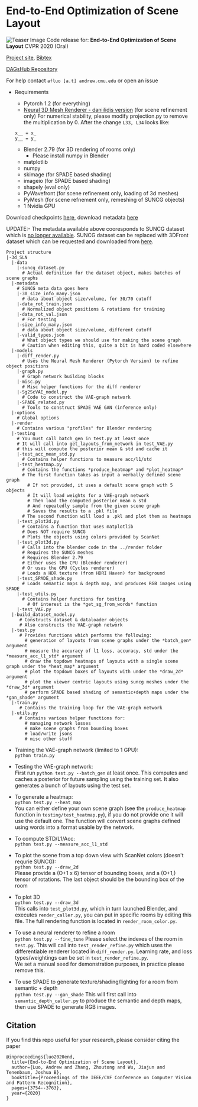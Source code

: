 # End-to-End Optimization of Scene Layout

![Teaser Image](https://raw.githubusercontent.com/aluo-x/3D_SLN/master/result.jpg)
Code release for:
**End-to-End Optimization of Scene Layout**  CVPR 2020 (Oral) 

[Project site](http://3dsln.csail.mit.edu/),  [Bibtex](http://3dsln.csail.mit.edu/bibtex/3dsln_cvpr.bib) 

[DAGsHub Repository](https://dagshub.com/Bharat-mtr/3D_SLN)

For help contact `afluo [a.t] andrew.cmu.edu` or open an issue
* Requirements  
   * Pytorch 1.2 (for everything)
   * [Neural 3D Mesh Renderer - daniilidis version](https://github.com/daniilidis-group/neural_renderer)   (for scene refinement only)
   For numerical stability, please modify projection.py to remove the multiplication by 0. 
   After the change `L33, L34` looks like: 
   ```
   x__ = x_
   y__ = y_ 
   ```
   
   * Blender 2.79 (for 3D rendering of rooms only)
     * Please install numpy in Blender
   * matplotlib
   * numpy
   * skimage (for SPADE based shading)
   * imageio (for SPADE based shading)
   * shapely (eval only)
   * PyWavefront (for scene refinement only, loading of 3d meshes)
   * PyMesh (for scene refnement only, remeshing of SUNCG objects)
   * 1 Nvidia GPU
  
Download checkpoints [here](https://dagshub.com/Bharat-mtr/3D_SLN/src/master/model_weight), download metadata [here](https://dagshub.com/Bharat-mtr/3D_SLN/src/master/data_file)

UPDATE:- The metadata available above cooresponds to SUNCG dataset which is [no longer available](https://github.com/DLR-RM/BlenderProc/issues/11). SUNCG dataset can be replaced with 3DFront dataset which can be requested and downloaded from [here](https://tianchi.aliyun.com/dataset/dataDetail?dataId=65347&lang=en-us). 

```
Project structure
|-3d_SLN
  |-data
    |-suncg_dataset.py
      # Actual definition for the dataset object, makes batches of scene graphs
  |-metadata
    # SUNCG meta data goes here
    |-30_size_info_many.json
      # data about object size/volume, for 30/70 cutoff
    |-data_rot_train.json
      # Normalized object positions & rotations for training
    |-data_rot_val.json
      # For testing
    |-size_info_many.json
      # data about object size/volume, different cutoff
    |-valid_types.json
      # What object types we should use for making the scene graph
      # Caution when editing this, quite a bit is hard coded elsewhere
  |-models
    |-diff_render.py
      # Uses the Neural Mesh Renderer (Pytorch Version) to refine object positions
    |-graph.py
      # Graph network building blocks
    |-misc.py
      # Misc helper functions for the diff renderer
    |-Sg2ScVAE_model.py
      # Code to construct the VAE-graph network
    |-SPADE_related.py
      # Tools to construct SPADE VAE GAN (inference only)
  |-options
    # Global options
  |-render
    # Contains various "profiles" for Blender rendering
  |-testing
    # You must call batch_gen in test.py at least once
    # It will call into get_layouts_from_network in test_VAE.py
    # this will compute the posterior mean & std and cache it
    |-test_acc_mean_std.py
      # Contains helper functions to measure acc/l1/std 
    |-test_heatmap.py
      # Contains the functions *produce_heatmap* and *plot_heatmap*
      # The first function takes as input a verbally defined scene graph
        # If not provided, it uses a default scene graph with 5 objects
        # It will load weights for a VAE-graph network
        # Then load the computed posterior mean & std
        # And repeatedly sample from the given scene graph
        # Saves the results to a .pkl file
      # The second function will load a .pkl and plot them as heatmaps
    |-test_plot2d.py
      # Contains a function that uses matplotlib
      # Does NOT require SUNCG
      # Plots the objects using colors provided by ScanNet
    |-test_plot3d.py
      # Calls into the blender code in the ../render folder
      # Requires the SUNCG meshes
      # Requires Blender 2.79
      # Either uses the CPU (Blender renderer)
      # Or uses the GPU (Cycles renderer)
      # Loads a HDR texture (from HDRI Haven) for background
    |-test_SPADE_shade.py
      # Loads semantic maps & depth map, and produces RGB images using SPADE
    |-test_utils.py
      # Contains helper functions for testing
        # Of interest is the *get_sg_from_words* function
    |-test_VAE.py
  |-build_dataset_model.py
     # Constructs dataset & dataloader objects
     # Also constructs the VAE-graph network
  |-test.py
     # Provides functions which performs the following:
       # generation of layouts from scene graphs under the *batch_gen* argument
       # measure the accuracy of l1 loss, accuracy, std under the *measure_acc_l1_std* argument
       # draw the topdown heatmaps of layouts with a single scene graph under the *heat_map* argument
       # plot the topdown boxes of layouts with under the *draw_2d* argument
       # plot the viewer centric layouts using suncg meshes under the *draw_3d* argument
       # perform SPADE based shading of semantic+depth maps under the *gan_shade* argument
  |-train.py
     # Contains the training loop for the VAE-graph network
  |-utils.py
     # Contains various helper functions for:
       # managing network losses
       # make scene graphs from bounding boxes
       # load/write jsons
       # misc other stuff
```
* Training the VAE-graph network (limited to 1 GPU):  
`python train.py`

* Testing the VAE-graph network:  
First run `python test.py --batch_gen` at least once. This computes and caches a posterior for future sampling using the training set. It also generates a bunch of layouts using the test set.

* To generate a heatmap:  
`python test.py --heat_map`  
You can either define your own scene graph (see the `produce_heatmap` function in `testing/test_heatmap.py`), if you do not provide one it will use the default one. The function will convert scene graphs defined using words into a format usable by the network.

* To compute STD/L1/Acc:  
`python test.py --measure_acc_l1_std`

* To plot the scene from a top down view with ScanNet colors (doesn't requrie SUNCG):  
`python test.py --draw_2d`  
Please provide a (O+1 x 6) tensor of bounding boxes, and a (O+1,) tensor of rotations. The last object should be the bounding box of the room

* To plot 3D  
`python test.py --draw_3d`  
This calls into `test_plot3d.py`, which in turn launched Blender, and executes `render_caller.py`, you can put in specific rooms by editing this file. The full rendering function is located in `render_room_color.py`. 

* To use a neural renderer to refine a room  
`python test.py --fine_tune`
Please select the indexes of the room in `test.py`. This will call into `test_render_refine.py` which uses the differentiable renderer located in `diff_render.py`. Learning rate, and loss types/weightings can be set in `test_render_refine.py`.  
We set a manual seed for demonstration purposes, in practice please remove this.


* To use SPADE to generate texture/shading/lighting for a room from semantic + depth  
`python test.py --gan_shade`
This will first call into `semantic_depth_caller.py` to produce the semantic and depth maps, then use SPADE to generate RGB images.

## Citation

If you find this repo useful for your research, please consider citing the paper

```
@inproceedings{luo2020end,
  title={End-to-End Optimization of Scene Layout},
  author={Luo, Andrew and Zhang, Zhoutong and Wu, Jiajun and Tenenbaum, Joshua B},
  booktitle={Proceedings of the IEEE/CVF Conference on Computer Vision and Pattern Recognition},
  pages={3754--3763},
  year={2020}
}
```
